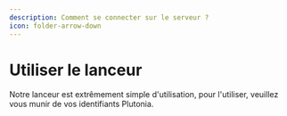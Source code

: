 ```yaml
---
description: Comment se connecter sur le serveur ?
icon: folder-arrow-down
---
```


# Utiliser le lanceur

Notre lanceur est extrêmement simple d'utilisation, pour l'utiliser, veuillez vous munir de vos identifiants Plutonia.

